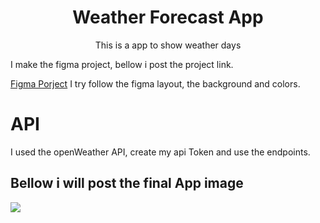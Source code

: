 
<h1 align="center">Weather Forecast App</h1>
<p align="center"> This is a app to show weather days</p>

<p>I make the figma project, bellow i post the project link.</p>
<a href="https://www.figma.com/file/lGhyJKLiZilem5bOVnEv8e/weather_app?node-id=0%3A1">Figma Porject</a>
<a>I try follow the figma layout, the background and colors.</a>

<h1>API</h1>
<p>I used the openWeather API, create my api Token and use the endpoints.</p>

<h2>Bellow i will post the final App image</h2>
<img src="https://i.postimg.cc/T1gmKp56/Captura-de-Tela-2021-11-26-a-s-11-40-22.png"/>
